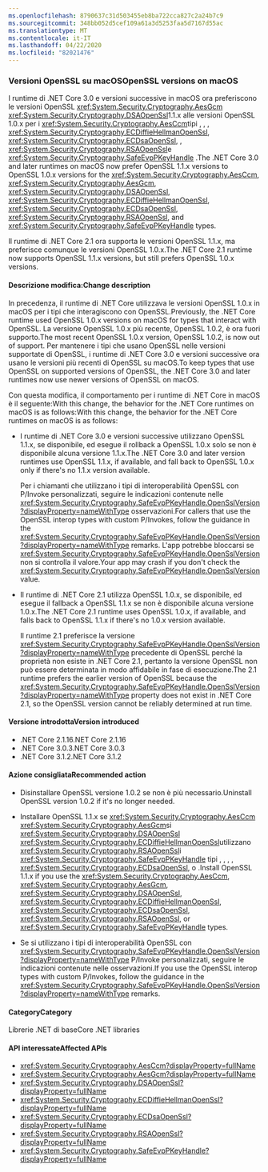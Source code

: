 ```yaml
---
ms.openlocfilehash: 8790637c31d503455eb8ba722cca827c2a24b7c9
ms.sourcegitcommit: 348bb052d5cef109a61a3d5253faa5d7167d55ac
ms.translationtype: MT
ms.contentlocale: it-IT
ms.lasthandoff: 04/22/2020
ms.locfileid: "82021476"
---
```

### <a name="openssl-versions-on-macos"></a><span data-ttu-id="e4b73-101">Versioni OpenSSL su macOS</span><span class="sxs-lookup"><span data-stu-id="e4b73-101">OpenSSL versions on macOS</span></span>

<span data-ttu-id="e4b73-102">I runtime di .NET Core 3.0 e versioni successive in macOS ora preferiscono le versioni OpenSSL <xref:System.Security.Cryptography.AesGcm> <xref:System.Security.Cryptography.DSAOpenSsl>1.1.x alle versioni OpenSSL 1.0.x per i <xref:System.Security.Cryptography.AesCcm>tipi , , , <xref:System.Security.Cryptography.ECDiffieHellmanOpenSsl>, <xref:System.Security.Cryptography.ECDsaOpenSsl>, , <xref:System.Security.Cryptography.RSAOpenSsl>e <xref:System.Security.Cryptography.SafeEvpPKeyHandle> .</span><span class="sxs-lookup"><span data-stu-id="e4b73-102">The .NET Core 3.0 and later runtimes on macOS now prefer OpenSSL 1.1.x versions to OpenSSL 1.0.x versions for the <xref:System.Security.Cryptography.AesCcm>, <xref:System.Security.Cryptography.AesGcm>, <xref:System.Security.Cryptography.DSAOpenSsl>, <xref:System.Security.Cryptography.ECDiffieHellmanOpenSsl>, <xref:System.Security.Cryptography.ECDsaOpenSsl>, <xref:System.Security.Cryptography.RSAOpenSsl>, and <xref:System.Security.Cryptography.SafeEvpPKeyHandle> types.</span></span>

<span data-ttu-id="e4b73-103">Il runtime di .NET Core 2.1 ora supporta le versioni OpenSSL 1.1.x, ma preferisce comunque le versioni OpenSSL 1.0.x.</span><span class="sxs-lookup"><span data-stu-id="e4b73-103">The .NET Core 2.1 runtime now supports OpenSSL 1.1.x versions, but still prefers OpenSSL 1.0.x versions.</span></span>

#### <a name="change-description"></a><span data-ttu-id="e4b73-104">Descrizione modifica:</span><span class="sxs-lookup"><span data-stu-id="e4b73-104">Change description</span></span>

<span data-ttu-id="e4b73-105">In precedenza, il runtime di .NET Core utilizzava le versioni OpenSSL 1.0.x in macOS per i tipi che interagiscono con OpenSSL.</span><span class="sxs-lookup"><span data-stu-id="e4b73-105">Previously, the .NET Core runtime used OpenSSL 1.0.x versions on macOS for types that interact with OpenSSL.</span></span> <span data-ttu-id="e4b73-106">La versione OpenSSL 1.0.x più recente, OpenSSL 1.0.2, è ora fuori supporto.</span><span class="sxs-lookup"><span data-stu-id="e4b73-106">The most recent OpenSSL 1.0.x version, OpenSSL 1.0.2, is now out of support.</span></span> <span data-ttu-id="e4b73-107">Per mantenere i tipi che usano OpenSSL nelle versioni supportate di OpenSSL, i runtime di .NET Core 3.0 e versioni successive ora usano le versioni più recenti di OpenSSL su macOS.</span><span class="sxs-lookup"><span data-stu-id="e4b73-107">To keep types that use OpenSSL on supported versions of OpenSSL, the .NET Core 3.0 and later runtimes now use newer versions of OpenSSL on macOS.</span></span>

<span data-ttu-id="e4b73-108">Con questa modifica, il comportamento per i runtime di .NET Core in macOS è il seguente:With this change, the behavior for the .NET Core runtimes on macOS is as follows:</span><span class="sxs-lookup"><span data-stu-id="e4b73-108">With this change, the behavior for the .NET Core runtimes on macOS is as follows:</span></span>

- <span data-ttu-id="e4b73-109">I runtime di .NET Core 3.0 e versioni successive utilizzano OpenSSL 1.1.x, se disponibile, ed esegue il rollback a OpenSSL 1.0.x solo se non è disponibile alcuna versione 1.1.x.</span><span class="sxs-lookup"><span data-stu-id="e4b73-109">The .NET Core 3.0 and later version runtimes use OpenSSL 1.1.x, if available, and fall back to OpenSSL 1.0.x only if there's no 1.1.x version available.</span></span>

  <span data-ttu-id="e4b73-110">Per i chiamanti che utilizzano i tipi di interoperabilità OpenSSL con P/Invoke personalizzati, seguire le indicazioni contenute nelle <xref:System.Security.Cryptography.SafeEvpPKeyHandle.OpenSslVersion?displayProperty=nameWithType> osservazioni.</span><span class="sxs-lookup"><span data-stu-id="e4b73-110">For callers that use the OpenSSL interop types with custom P/Invokes, follow the guidance in the <xref:System.Security.Cryptography.SafeEvpPKeyHandle.OpenSslVersion?displayProperty=nameWithType> remarks.</span></span> <span data-ttu-id="e4b73-111">L'app potrebbe bloccarsi se <xref:System.Security.Cryptography.SafeEvpPKeyHandle.OpenSslVersion> non si controlla il valore.</span><span class="sxs-lookup"><span data-stu-id="e4b73-111">Your app may crash if you don't check the <xref:System.Security.Cryptography.SafeEvpPKeyHandle.OpenSslVersion> value.</span></span>

- <span data-ttu-id="e4b73-112">Il runtime di .NET Core 2.1 utilizza OpenSSL 1.0.x, se disponibile, ed esegue il fallback a OpenSSL 1.1.x se non è disponibile alcuna versione 1.0.x.</span><span class="sxs-lookup"><span data-stu-id="e4b73-112">The .NET Core 2.1 runtime uses OpenSSL 1.0.x, if available, and falls back to OpenSSL 1.1.x if there's no 1.0.x version available.</span></span>

  <span data-ttu-id="e4b73-113">Il runtime 2.1 preferisce la versione <xref:System.Security.Cryptography.SafeEvpPKeyHandle.OpenSslVersion?displayProperty=nameWithType> precedente di OpenSSL perché la proprietà non esiste in .NET Core 2.1, pertanto la versione OpenSSL non può essere determinata in modo affidabile in fase di esecuzione.</span><span class="sxs-lookup"><span data-stu-id="e4b73-113">The 2.1 runtime prefers the earlier version of OpenSSL because the <xref:System.Security.Cryptography.SafeEvpPKeyHandle.OpenSslVersion?displayProperty=nameWithType> property does not exist in .NET Core 2.1, so the OpenSSL version cannot be reliably determined at run time.</span></span>

#### <a name="version-introduced"></a><span data-ttu-id="e4b73-114">Versione introdotta</span><span class="sxs-lookup"><span data-stu-id="e4b73-114">Version introduced</span></span>

- <span data-ttu-id="e4b73-115">.NET Core 2.1.16</span><span class="sxs-lookup"><span data-stu-id="e4b73-115">.NET Core 2.1.16</span></span>
- <span data-ttu-id="e4b73-116">.NET Core 3.0.3</span><span class="sxs-lookup"><span data-stu-id="e4b73-116">.NET Core 3.0.3</span></span>
- <span data-ttu-id="e4b73-117">.NET Core 3.1.2</span><span class="sxs-lookup"><span data-stu-id="e4b73-117">.NET Core 3.1.2</span></span>

#### <a name="recommended-action"></a><span data-ttu-id="e4b73-118">Azione consigliata</span><span class="sxs-lookup"><span data-stu-id="e4b73-118">Recommended action</span></span>

- <span data-ttu-id="e4b73-119">Disinstallare OpenSSL versione 1.0.2 se non è più necessario.</span><span class="sxs-lookup"><span data-stu-id="e4b73-119">Uninstall OpenSSL version 1.0.2 if it's no longer needed.</span></span>

- <span data-ttu-id="e4b73-120">Installare OpenSSL 1.1.x se <xref:System.Security.Cryptography.AesCcm> <xref:System.Security.Cryptography.AesGcm>si <xref:System.Security.Cryptography.DSAOpenSsl> <xref:System.Security.Cryptography.ECDiffieHellmanOpenSsl>utilizzano <xref:System.Security.Cryptography.RSAOpenSsl>i <xref:System.Security.Cryptography.SafeEvpPKeyHandle> tipi , , , , <xref:System.Security.Cryptography.ECDsaOpenSsl>, o .</span><span class="sxs-lookup"><span data-stu-id="e4b73-120">Install OpenSSL 1.1.x if you use the <xref:System.Security.Cryptography.AesCcm>, <xref:System.Security.Cryptography.AesGcm>, <xref:System.Security.Cryptography.DSAOpenSsl>, <xref:System.Security.Cryptography.ECDiffieHellmanOpenSsl>, <xref:System.Security.Cryptography.ECDsaOpenSsl>, <xref:System.Security.Cryptography.RSAOpenSsl>, or <xref:System.Security.Cryptography.SafeEvpPKeyHandle> types.</span></span>

- <span data-ttu-id="e4b73-121">Se si utilizzano i tipi di interoperabilità OpenSSL con <xref:System.Security.Cryptography.SafeEvpPKeyHandle.OpenSslVersion?displayProperty=nameWithType> P/Invoke personalizzati, seguire le indicazioni contenute nelle osservazioni.</span><span class="sxs-lookup"><span data-stu-id="e4b73-121">If you use the OpenSSL interop types with custom P/Invokes, follow the guidance in the <xref:System.Security.Cryptography.SafeEvpPKeyHandle.OpenSslVersion?displayProperty=nameWithType> remarks.</span></span>

#### <a name="category"></a><span data-ttu-id="e4b73-122">Category</span><span class="sxs-lookup"><span data-stu-id="e4b73-122">Category</span></span>

<span data-ttu-id="e4b73-123">Librerie .NET di base</span><span class="sxs-lookup"><span data-stu-id="e4b73-123">Core .NET libraries</span></span>

#### <a name="affected-apis"></a><span data-ttu-id="e4b73-124">API interessate</span><span class="sxs-lookup"><span data-stu-id="e4b73-124">Affected APIs</span></span>

- <xref:System.Security.Cryptography.AesCcm?displayProperty=fullName>
- <xref:System.Security.Cryptography.AesGcm?displayProperty=fullName>
- <xref:System.Security.Cryptography.DSAOpenSsl?displayProperty=fullName>
- <xref:System.Security.Cryptography.ECDiffieHellmanOpenSsl?displayProperty=fullName>
- <xref:System.Security.Cryptography.ECDsaOpenSsl?displayProperty=fullName>
- <xref:System.Security.Cryptography.RSAOpenSsl?displayProperty=fullName>
- <xref:System.Security.Cryptography.SafeEvpPKeyHandle?displayProperty=fullName>

<!--

### Affected APIs

- `T:System.Security.Cryptography.AesCcm``
- `T:System.Security.Cryptography.AesGcm`
- `T:System.Security.Cryptography.DSAOpenSsl`
- `T:System.Security.Cryptography.ECDiffieHellmanOpenSsl`
- `T:System.Security.Cryptography.ECDsaOpenSsl`
- `T:System.Security.Cryptography.RSAOpenSsl`
- `T:System.Security.Cryptography.SafeEvpPKeyHandle`

-->
